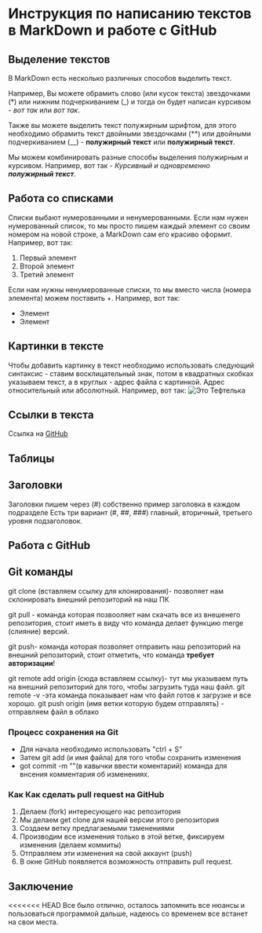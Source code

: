 # Инструкция по написанию текстов в MarkDown и работе с GitHub

## Выделение текстов

В MarkDown есть несколько различных способов выделить текст. 

Например, Вы можете обрамить слово (или кусок текста) звездочками (*) или нижним подчеркиванием (_) и тогда он будет написан курсивом - *вот так* или _вот так_.

Также вы можете выделить текст полужирным шрифтом, для этого необходимо обрамить текст двойными звездочками (**) или двойными подчеркиванием (__) - **полужирный текст** или __полужирный текст__.

Мы можем комбинировать разные способы выделения полужирным и курсивом. Например, вот так - _Курсивный и одновременно **полужирный текст**_.

## Работа со списками

Списки выбают нумерованными и ненумерованными. Если нам нужен нумерованный список, то мы просто пишем каждый элемент со своим номером на новой строке, а MarkDown сам его красиво оформит. Например, вот так:
1. Первый элемент
2. Второй элемент
3. Третий элемент

Если нам нужны ненумерованные списки, то мы вместо числа (номера элемента) можем поставить +. Например, вот так:
+ Элемент
+ Элемент

## Картинки в тексте

Чтобы добавить картинку в текст необходимо использовать следующий синтаксис - ставим восклицательный знак, потом в квадратных скобках указываем текст, а в круглых - адрес файла с картинкой. Адрес относительный или абсолютный. Например, вот так:
![Это Тефтелька](Teftelka.jpg)

## Ссылки в текста

Ссылка на [GitHub](https://github.com/)

## Таблицы

## Заголовки
Заголовки пишем через (#) собственно пример заголовка в каждом подразделе Есть три вариант (#, ##, ###) главный, вторичный, третьего уровня подзаголовок.

## Работа с GitHub

## Git команды

git clone (вставляем ссылку для клонирования)- позволяет нам склонировать внешний репозиторий на наш ПК

git pull - команда которая позвооляет нам скачать все из внешенего репозитория, стоит иметь в виду что команда делает функцию merge (слияние) версий.

git push- команда которая позволяет отправить наш репозиторий на внешний репозиторий, стоит отметить, что команда **требует авторизации**!

git remote add origin (сюда вставляем ссылку)- тут мы указываем путь на внешний репозиторий для того, чтобы загрузить туда наш файл.
git remote -v -эта команда показывает нам что файл готов к загрузке и все хорошо.
git push origin (имя ветки которую будем отправлять) - отправляем файл в облако


### Процесс сохранения на Git

* Для начала необходимо использовать "ctrl + S"
* Затем git add (и имя файла) для того чтобы сохранить изменения
* got commit -m ""(в кавычки ввести коментарий) команда для внсения комментария об изменениях.

### Как Как сделать pull request на GitHub

1. Делаем (fork) интересующего нас репозитория
2. Мы делаем get clone для нашей версии этого репозитория
3. Создаем ветку предлагаемыми тзменениями  
4. Производим все изменения только в этой ветке, фиксируем изменения (делаем коммиты)
5. Отправляем эти изменения на свой аккаунт (push)
6. В окне GitHub появляется возможность отправить pull request.

## Заключение

<<<<<<< HEAD
Все было отлично, осталось запомнить все нюансы и пользоваться программой дальше, надеюсь со временем все встанет на свои места.
